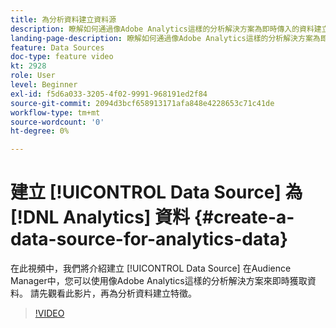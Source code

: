 ```yaml
---
title: 為分析資料建立資料源
description: 瞭解如何通過像Adobe Analytics這樣的分析解決方案為即時傳入的資料建立資料源。 動手為分析資料建立特徵之前，請先觀看這部影片。
landing-page-description: 瞭解如何通過像Adobe Analytics這樣的分析解決方案為即時傳入的資料建立資料源。 動手為分析資料建立特徵之前，請先觀看這部影片。
feature: Data Sources
doc-type: feature video
kt: 2928
role: User
level: Beginner
exl-id: f5d6a033-3205-4f02-9991-968191ed2f84
source-git-commit: 2094d3bcf658913171afa848e4228653c71c41de
workflow-type: tm+mt
source-wordcount: '0'
ht-degree: 0%

---
```


# 建立 [!UICONTROL Data Source] 為 [!DNL Analytics] 資料 {#create-a-data-source-for-analytics-data}

在此視頻中，我們將介紹建立 [!UICONTROL Data Source] 在Audience Manager中，您可以使用像Adobe Analytics這樣的分析解決方案來即時獲取資料。 請先觀看此影片，再為分析資料建立特徵。

>[!VIDEO](https://video.tv.adobe.com/v/27329/?quality=12)
